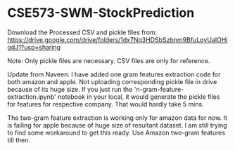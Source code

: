 # CSE573-SWM-StockPrediction
Download the Processed CSV and pickle files from: 
https://drive.google.com/drive/folders/1dx7Nq3HDSbSzbnm9BfuLqyUaIOHigdJ1?usp=sharing

Note: Only pickle files are necessary. CSV files are only for reference.

Update from Naveen: I have added one gram features extraction code for both amazon and apple. Not uploading corresponding pickle file in drive because of its huge size. If you just run the 'n-gram-feature-extraction.ipynb' notebook in your local, it would generate the pickle files for features for respective company. That would hardly take 5 mins.

The two-gram feature extraction is working only for amazon data for now. It is failing for apple because of huge size of resultant dataset. I am still trying to find some workaround to get this ready. Use Amazon two-gram features till then. 
